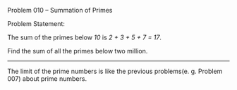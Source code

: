 Problem 010 – Summation of Primes

Problem Statement:

The sum of the primes below *10* is *2 + 3 + 5 + 7 = 17*.

Find the sum of all the primes below two million.

------

The limit of the prime numbers is like the previous problems(e. g. Problem 007) about prime numbers.
